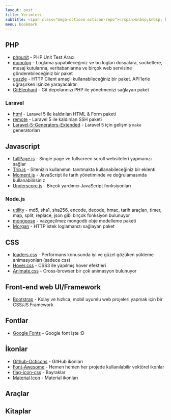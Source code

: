 ```yaml
---
layout: post
title: Yerimleri
subtitle: <span class="mega-octicon octicon-repo"></span>&nbsp;&nbsp; kütüphaneler - araçlar - kaynaklar
menu: bookmark
---
```


## PHP
- [phpunit](https://github.com/sebastianbergmann/phpunit) - PHP Unit Test Aracı
- [monolog](https://github.com/Seldaek/monolog) - Loglama yapabileceğiniz ve bu logları dosyalara, socketlere, mesaj kutularına, veritabanlarına ve birçok web servisine gönderebileceğiniz bir paket
- [guzzle](https://github.com/guzzle/guzzle) - HTTP Client amaçlı kullanabileceğiniz bir paket. API'lerle uğraşırken işinize yarayacaktır.
- [GitElephant](https://github.com/matteosister/GitElephant) - Git depolarınızı PHP ile yönetmenizi sağlayan paket

### Laravel
- [html](https://github.com/LaravelCollective/html) - Laravel 5 ile kaldırılan HTML & Form paketi
- [remote](https://github.com/LaravelCollective/remote) - Laravel 5 ile kaldırılan SSH paketi
- [Laravel-5-Generators-Extended](https://github.com/laracasts/Laravel-5-Generators-Extended) - Laravel 5 için gelişmiş `make` generatorları

## Javascript
- [fullPage.js](http://alvarotrigo.com/fullPage/) - Single page ve fullscreen scroll websiteleri yapmanızı sağlar
- [Trip.js](http://eragonj.github.io/Trip.js/index.html) - Sitenizin kullanımını tanıtmakta kullanabileceğiniz bir eklenti
- [Moment.js](http://momentjs.com/) - JavaScript ile tarih yönetiminde ve doğrulamasında kullanabilirsiniz
- [Underscore.js](http://underscorejs.org/) - Birçok yardımcı JavaScript fonksiyonları

### Node.js
- [utility](https://github.com/node-modules/utility) - md5, sha1, sha256, encode, decode, hmac, tarih araçları, timer, map, split, replace, json gibi birçok fonksiyon bulunuyor
- [mongoose](http://mongoosejs.com/) - vazgeçilmez mongodb obje modelleme paketi
- [Morgan](https://github.com/expressjs/morgan) - HTTP istek loglamanızı sağlayan paket

## CSS
- [loaders.css](https://connoratherton.com/loaders) - Performans konusunda iyi ve güzel gözüken yükleme animasyonları (sadece css)
- [Hover.css](http://ianlunn.github.io/Hover/) - CSS3 ile yapılmış hover efektleri
- [Animate.css](https://github.com/daneden/animate.css) - Cross-browser bir çok animasyon bulunuyor

## Front-end web UI/Framework
- [Bootstrap](http://getbootstrap.com/) - Kolay ve hızlıca, mobil uyumlu web projeleri yapmak için bir CSS/JS Framework

## Fontlar
- [Google Fonts](https://www.google.com/fonts) - Google font işte :D

## İkonlar
- [Github-Octicons](https://octicons.github.com/) - GitHub ikonları
- [Font-Awesome](https://fortawesome.github.io/Font-Awesome/) - Hemen hemen her projede kullanılabilir vektörel ikonlar
- [flag-icon-css](http://lipis.github.io/flag-icon-css/) - Bayraklar
- [Material Icon](https://design.google.com/icons/#ic_accessibility) - Material ikonları

## Araçlar

## Kitaplar
